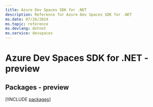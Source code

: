 ```yaml
---
title: Azure Dev Spaces SDK for .NET
description: Reference for Azure Dev Spaces SDK for .NET
ms.date: 07/26/2024
ms.topic: reference
ms.devlang: dotnet
ms.service: devspaces
---
```

# Azure Dev Spaces SDK for .NET - preview
## Packages - preview
[!INCLUDE [packages](dev-spaces-index.md)]